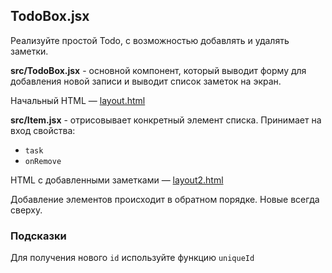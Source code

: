 ## TodoBox.jsx

Реализуйте простой Todo, с возможностью добавлять и удалять заметки.

**src/TodoBox.jsx** - основной компонент, который выводит форму для добавления новой записи и выводит список заметок на экран.

Начальный HTML — [layout.html](https://github.com/junjun-it-courses/react-hw/blob/master/task-11/layout.html)

**src/Item.jsx** - отрисовывает конкретный элемент списка. Принимает на вход свойства:

* ```task```
* ```onRemove```

HTML с добавленными заметками — [layout2.html](https://github.com/junjun-it-courses/react-hw/blob/master/task-11/layout2.html)

Добавление элементов происходит в обратном порядке. Новые всегда сверху.

### Подсказки

Для получения нового ```id``` используйте функцию ```uniqueId```
